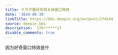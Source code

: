 ```yaml
---
title: 千万不要好奇而关掉窗口特效
date: '2024-06-30'
linkTitle: https://bbs.deepin.org/en/post/274544
source: deepin_bbs
description:  176******17 
disable_comments: true
---
```

因为好奇窗口特效是什
